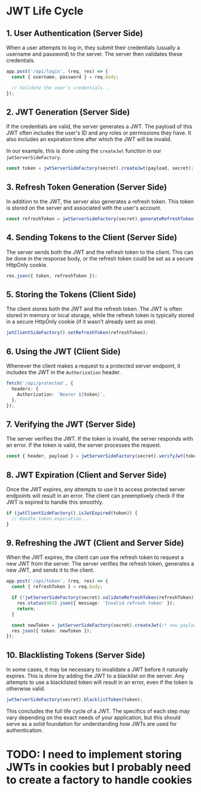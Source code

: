 # JWT Life Cycle

## 1. User Authentication (Server Side)

When a user attempts to log in, they submit their credentials (usually a username and password) to the server. The server then validates these credentials.

```typescript
app.post('/api/login', (req, res) => {
  const { username, password } = req.body;

  // Validate the user's credentials...
});
```

## 2. JWT Generation (Server Side)

If the credentials are valid, the server generates a JWT. The payload of this JWT often includes the user's ID and any roles or permissions they have. It also includes an expiration time after which the JWT will be invalid.

In our example, this is done using the `createJwt` function in our `jwtServerSideFactory`.

```typescript
const token = jwtServerSideFactory(secret).createJwt(payload, secret);
```

## 3. Refresh Token Generation (Server Side)

In addition to the JWT, the server also generates a refresh token. This token is stored on the server and associated with the user's account.

```typescript
const refreshToken = jwtServerSideFactory(secret).generateRefreshToken();
```

## 4. Sending Tokens to the Client (Server Side)

The server sends both the JWT and the refresh token to the client. This can be done in the response body, or the refresh token could be set as a secure HttpOnly cookie. 

```typescript
res.json({ token, refreshToken });
```

## 5. Storing the Tokens (Client Side)

The client stores both the JWT and the refresh token. The JWT is often stored in memory or local storage, while the refresh token is typically stored in a secure HttpOnly cookie (if it wasn't already sent as one). 

```typescript
jwtClientSideFactory().setRefreshToken(refreshToken);
```

## 6. Using the JWT (Client Side)

Whenever the client makes a request to a protected server endpoint, it includes the JWT in the `Authorization` header. 

```typescript
fetch('/api/protected', {
  headers: {
    Authorization: `Bearer ${token}`,
  },
});
```

## 7. Verifying the JWT (Server Side)

The server verifies the JWT. If the token is invalid, the server responds with an error. If the token is valid, the server processes the request. 

```typescript
const { header, payload } = jwtServerSideFactory(secret).verifyJwt(token);
```

## 8. JWT Expiration (Client and Server Side)

Once the JWT expires, any attempts to use it to access protected server endpoints will result in an error. The client can preemptively check if the JWT is expired to handle this smoothly.

```typescript
if (jwtClientSideFactory().isJwtExpired(token)) {
  // Handle token expiration...
}
```

## 9. Refreshing the JWT (Client and Server Side)

When the JWT expires, the client can use the refresh token to request a new JWT from the server. The server verifies the refresh token, generates a new JWT, and sends it to the client.

```typescript
app.post('/api/token', (req, res) => {
  const { refreshToken } = req.body;

  if (!jwtServerSideFactory(secret).validateRefreshToken(refreshToken)) {
    res.status(403).json({ message: 'Invalid refresh token' });
    return;
  }

  const newToken = jwtServerSideFactory(secret).createJwt(/* new payload */, secret);
  res.json({ token: newToken });
});
```

## 10. Blacklisting Tokens (Server Side)

In some cases, it may be necessary to invalidate a JWT before it naturally expires. This is done by adding the JWT to a blacklist on the server. Any attempts to use a blacklisted token will result in an error, even if the token is otherwise valid.

```typescript
jwtServerSideFactory(secret).blacklistToken(token);
```

This concludes the full life cycle of a JWT. The specifics of each step may vary depending on the exact needs of your application, but this should serve as a solid foundation for understanding how JWTs are used for authentication.



# TODO: I need to implement storing JWTs in cookies but I probably need to create a factory to handle cookies

